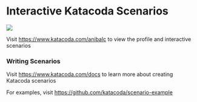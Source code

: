 # Interactive Katacoda Scenarios

[![](http://shields.katacoda.com/katacoda/anibalc/count.svg)](https://www.katacoda.com/anibalc "Get your profile on Katacoda.com")

Visit https://www.katacoda.com/anibalc to view the profile and interactive scenarios

### Writing Scenarios
Visit https://www.katacoda.com/docs to learn more about creating Katacoda scenarios

For examples, visit https://github.com/katacoda/scenario-example
